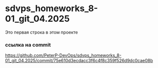 # sdvps_homeworks_8-01_git_04.2025
Это первая строка в этом проекте
### ссылка на commit
https://github.com/PeterP-DevOps/sdvps_homeworks_8-01_git_04.2025/commit/75e610d3ecdacc3f6c4f8c359f526d9dc0cae08b
